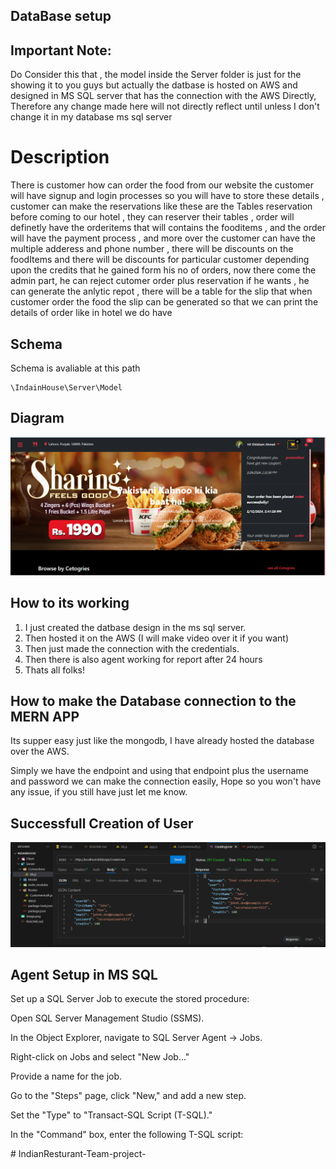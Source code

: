 ## DataBase setup

## Important Note:

Do Consider this that , the model inside the Server folder is just for the showing it to you guys but actually the datbase is hosted on AWS and designed in MS SQL server that has the connection with the AWS Directly, Therefore any change made here will not directly reflect until unless I don't change it in my database ms sql server 


# Description

There is customer how can order the food from our website the customer will have signup and login processes so you will have to store these details , customer can make the reservations like these are the Tables reservation before coming to our hotel , they can reserver their tables , order will definetly have the orderitems that will contains the fooditems , and the order will have the payment process , and more over the customer can have the multiple adderess and phone number , there will be discounts on the foodItems and there will be discounts for particular customer depending upon the credits that he gained form his no of orders, now there come the admin part, he can reject cutomer order plus reservation if he wants , he can generate the anlytic repot , there will be a table for the slip that when customer order the food the slip can be generated so that we can print the details of order like in  hotel we do have 


## Schema

Schema is avaliable at this path

    \IndainHouse\Server\Model

## Diagram 

![alt text](image.png)

## How to its working

1. I just created the datbase design in the ms sql server.
2. Then hosted it on the AWS (I will make video over it if you want)
3. Then just made the connection with the credentials.
4. Then there is also agent working for report after 24 hours
4. Thats all  folks!


## How to make the Database connection to the MERN APP

Its supper easy just like the mongodb, I have already hosted the database over the AWS. 

Simply we have the endpoint and  using that endpoint plus the username and password we can make the connection easily, Hope so you won't have any issue, if you still have just let me know.


## Successfull Creation of User

![alt text](image-1.png)

## Agent Setup in MS SQL

Set up a SQL Server Job to execute the stored procedure:

Open SQL Server Management Studio (SSMS).

In the Object Explorer, navigate to SQL Server Agent -> Jobs.

Right-click on Jobs and select "New Job..."

Provide a name for the job.

Go to the "Steps" page, click "New," and add a new step.

Set the "Type" to "Transact-SQL Script (T-SQL)."

In the "Command" box, enter the following T-SQL script:


#   I n d i a n R e s t u r a n t - T e a m - p r o j e c t - 
 
 